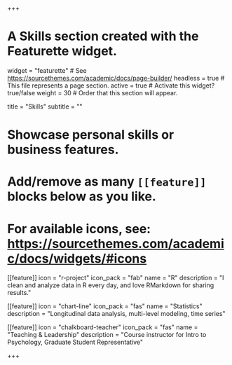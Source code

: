 +++
# A Skills section created with the Featurette widget.
widget = "featurette"  # See https://sourcethemes.com/academic/docs/page-builder/
headless = true  # This file represents a page section.
active = true  # Activate this widget? true/false
weight = 30  # Order that this section will appear.

title = "Skills"
subtitle = ""

# Showcase personal skills or business features.
# 
# Add/remove as many `[[feature]]` blocks below as you like.
# 
# For available icons, see: https://sourcethemes.com/academic/docs/widgets/#icons

[[feature]]
  icon = "r-project"
  icon_pack = "fab"
  name = "R"
  description = "I clean and analyze data in R every day, and love RMarkdown for sharing results."
  
[[feature]]
  icon = "chart-line"
  icon_pack = "fas"
  name = "Statistics"
  description = "Longitudinal data analysis, multi-level modeling, time series"  
  
[[feature]]
  icon = "chalkboard-teacher"
  icon_pack = "fas"
  name = "Teaching & Leadership"
  description = "Course instructor for Intro to Psychology, Graduate Student Representative"

+++
